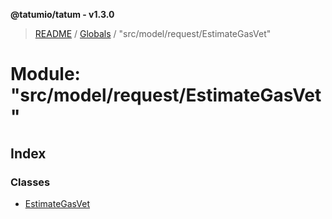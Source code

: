 **@tatumio/tatum - v1.3.0**

> [README](../README.md) / [Globals](../globals.md) / "src/model/request/EstimateGasVet"

# Module: "src/model/request/EstimateGasVet"

## Index

### Classes

* [EstimateGasVet](../classes/_src_model_request_estimategasvet_.estimategasvet.md)
